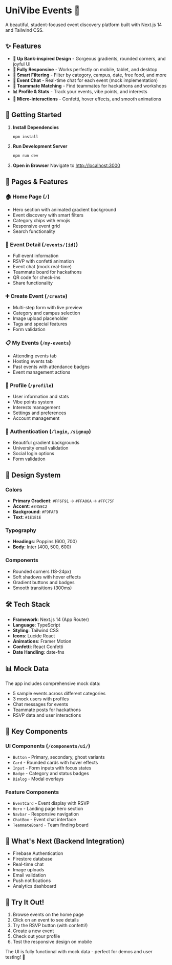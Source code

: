 # UniVibe Events 🎉

A beautiful, student-focused event discovery platform built with Next.js 14 and Tailwind CSS.

## ✨ Features

- **🎨 Up Bank-inspired Design** - Gorgeous gradients, rounded corners, and joyful UI
- **📱 Fully Responsive** - Works perfectly on mobile, tablet, and desktop
- **🎯 Smart Filtering** - Filter by category, campus, date, free food, and more
- **💬 Event Chat** - Real-time chat for each event (mock implementation)
- **🤝 Teammate Matching** - Find teammates for hackathons and workshops
- **📊 Profile & Stats** - Track your events, vibe points, and interests
- **🎉 Micro-interactions** - Confetti, hover effects, and smooth animations

## 🚀 Getting Started

1. **Install Dependencies**
   ```bash
   npm install
   ```

2. **Run Development Server**
   ```bash
   npm run dev
   ```

3. **Open in Browser**
   Navigate to [http://localhost:3000](http://localhost:3000)

## 📱 Pages & Features

### 🏠 Home Page (`/`)
- Hero section with animated gradient background
- Event discovery with smart filters
- Category chips with emojis
- Responsive event grid
- Search functionality

### 📅 Event Detail (`/events/[id]`)
- Full event information
- RSVP with confetti animation
- Event chat (mock real-time)
- Teammate board for hackathons
- QR code for check-ins
- Share functionality

### ➕ Create Event (`/create`)
- Multi-step form with live preview
- Category and campus selection
- Image upload placeholder
- Tags and special features
- Form validation

### 📋 My Events (`/my-events`)
- Attending events tab
- Hosting events tab
- Past events with attendance badges
- Event management actions

### 👤 Profile (`/profile`)
- User information and stats
- Vibe points system
- Interests management
- Settings and preferences
- Account management

### 🔐 Authentication (`/login`, `/signup`)
- Beautiful gradient backgrounds
- University email validation
- Social login options
- Form validation

## 🎨 Design System

### Colors
- **Primary Gradient**: `#FF6F91` → `#FFA06A` → `#FFC75F`
- **Accent**: `#845EC2`
- **Background**: `#F9FAFB`
- **Text**: `#1E1E1E`

### Typography
- **Headings**: Poppins (600, 700)
- **Body**: Inter (400, 500, 600)

### Components
- Rounded corners (18-24px)
- Soft shadows with hover effects
- Gradient buttons and badges
- Smooth transitions (300ms)

## 🛠 Tech Stack

- **Framework**: Next.js 14 (App Router)
- **Language**: TypeScript
- **Styling**: Tailwind CSS
- **Icons**: Lucide React
- **Animations**: Framer Motion
- **Confetti**: React Confetti
- **Date Handling**: date-fns

## 📊 Mock Data

The app includes comprehensive mock data:
- 5 sample events across different categories
- 3 mock users with profiles
- Chat messages for events
- Teammate posts for hackathons
- RSVP data and user interactions

## 🎯 Key Components

### UI Components (`/components/ui/`)
- `Button` - Primary, secondary, ghost variants
- `Card` - Rounded cards with hover effects
- `Input` - Form inputs with focus states
- `Badge` - Category and status badges
- `Dialog` - Modal overlays

### Feature Components
- `EventCard` - Event display with RSVP
- `Hero` - Landing page hero section
- `Navbar` - Responsive navigation
- `ChatBox` - Event chat interface
- `TeammateBoard` - Team finding board

## 🚧 What's Next (Backend Integration)

- Firebase Authentication
- Firestore database
- Real-time chat
- Image uploads
- Email validation
- Push notifications
- Analytics dashboard

## 🎉 Try It Out!

1. Browse events on the home page
2. Click on an event to see details
3. Try the RSVP button (with confetti!)
4. Create a new event
5. Check out your profile
6. Test the responsive design on mobile

The UI is fully functional with mock data - perfect for demos and user testing! 🚀
